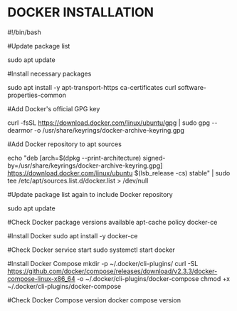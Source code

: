 # DOCKER INSTALLATION


 #!/bin/bash

#Update package list

sudo apt update

#Install necessary packages

sudo apt install -y apt-transport-https ca-certificates curl software-properties-common

#Add Docker's official GPG key

curl -fsSL https://download.docker.com/linux/ubuntu/gpg | sudo gpg --dearmor -o /usr/share/keyrings/docker-archive-keyring.gpg

#Add Docker repository to apt sources

echo "deb [arch=$(dpkg --print-architecture) signed-by=/usr/share/keyrings/docker-archive-keyring.gpg] https://download.docker.com/linux/ubuntu $(lsb_release -cs) stable" | sudo tee /etc/apt/sources.list.d/docker.list > /dev/null

#Update package list again to include Docker repository

sudo apt update

#Check Docker package versions available
apt-cache policy docker-ce

#Install Docker
sudo apt install -y docker-ce

#Check Docker service start
sudo systemctl start docker

#Install Docker Compose
mkdir -p ~/.docker/cli-plugins/
curl -SL https://github.com/docker/compose/releases/download/v2.3.3/docker-compose-linux-x86_64 -o ~/.docker/cli-plugins/docker-compose
chmod +x ~/.docker/cli-plugins/docker-compose

#Check Docker Compose version
docker compose version
